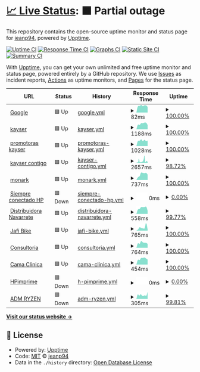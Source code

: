 # [📈 Live Status](https://jeanp94.github.io/server): <!--live status--> **🟧 Partial outage**

This repository contains the open-source uptime monitor and status page for [jeanp94](https://jeanp94.github.io/server), powered by [Upptime](https://github.com/upptime/upptime).

[![Uptime CI](https://github.com/jeanp94/server/workflows/Uptime%20CI/badge.svg)](https://github.com/jeanp94/server/actions?query=workflow%3A%22Uptime+CI%22)
[![Response Time CI](https://github.com/jeanp94/server/workflows/Response%20Time%20CI/badge.svg)](https://github.com/jeanp94/server/actions?query=workflow%3A%22Response+Time+CI%22)
[![Graphs CI](https://github.com/jeanp94/server/workflows/Graphs%20CI/badge.svg)](https://github.com/jeanp94/server/actions?query=workflow%3A%22Graphs+CI%22)
[![Static Site CI](https://github.com/jeanp94/server/workflows/Static%20Site%20CI/badge.svg)](https://github.com/jeanp94/server/actions?query=workflow%3A%22Static+Site+CI%22)
[![Summary CI](https://github.com/jeanp94/server/workflows/Summary%20CI/badge.svg)](https://github.com/jeanp94/server/actions?query=workflow%3A%22Summary+CI%22)

With [Upptime](https://upptime.js.org), you can get your own unlimited and free uptime monitor and status page, powered entirely by a GitHub repository. We use [Issues](https://github.com/jeanp94/server/issues) as incident reports, [Actions](https://github.com/jeanp94/server/actions) as uptime monitors, and [Pages](https://jeanp94.github.io/server) for the status page.

<!--start: status pages-->
<!-- This summary is generated by Upptime (https://github.com/upptime/upptime) -->
<!-- Do not edit this manually, your changes will be overwritten -->
<!-- prettier-ignore -->
| URL | Status | History | Response Time | Uptime |
| --- | ------ | ------- | ------------- | ------ |
| <img alt="" src="https://icons.duckduckgo.com/ip3/www.google.com.ico" height="13"> [Google](https://www.google.com) | 🟩 Up | [google.yml](https://github.com/jeanp94/server/commits/HEAD/history/google.yml) | <details><summary><img alt="Response time graph" src="./graphs/google/response-time-week.png" height="20"> 82ms</summary><br><a href="https://jeanp94.github.io/server/history/google"><img alt="Response time 90" src="https://img.shields.io/endpoint?url=https%3A%2F%2Fraw.githubusercontent.com%2Fjeanp94%2Fserver%2FHEAD%2Fapi%2Fgoogle%2Fresponse-time.json"></a><br><a href="https://jeanp94.github.io/server/history/google"><img alt="24-hour response time 95" src="https://img.shields.io/endpoint?url=https%3A%2F%2Fraw.githubusercontent.com%2Fjeanp94%2Fserver%2FHEAD%2Fapi%2Fgoogle%2Fresponse-time-day.json"></a><br><a href="https://jeanp94.github.io/server/history/google"><img alt="7-day response time 82" src="https://img.shields.io/endpoint?url=https%3A%2F%2Fraw.githubusercontent.com%2Fjeanp94%2Fserver%2FHEAD%2Fapi%2Fgoogle%2Fresponse-time-week.json"></a><br><a href="https://jeanp94.github.io/server/history/google"><img alt="30-day response time 116" src="https://img.shields.io/endpoint?url=https%3A%2F%2Fraw.githubusercontent.com%2Fjeanp94%2Fserver%2FHEAD%2Fapi%2Fgoogle%2Fresponse-time-month.json"></a><br><a href="https://jeanp94.github.io/server/history/google"><img alt="1-year response time 90" src="https://img.shields.io/endpoint?url=https%3A%2F%2Fraw.githubusercontent.com%2Fjeanp94%2Fserver%2FHEAD%2Fapi%2Fgoogle%2Fresponse-time-year.json"></a></details> | <details><summary><a href="https://jeanp94.github.io/server/history/google">100.00%</a></summary><a href="https://jeanp94.github.io/server/history/google"><img alt="All-time uptime 100.00%" src="https://img.shields.io/endpoint?url=https%3A%2F%2Fraw.githubusercontent.com%2Fjeanp94%2Fserver%2FHEAD%2Fapi%2Fgoogle%2Fuptime.json"></a><br><a href="https://jeanp94.github.io/server/history/google"><img alt="24-hour uptime 100.00%" src="https://img.shields.io/endpoint?url=https%3A%2F%2Fraw.githubusercontent.com%2Fjeanp94%2Fserver%2FHEAD%2Fapi%2Fgoogle%2Fuptime-day.json"></a><br><a href="https://jeanp94.github.io/server/history/google"><img alt="7-day uptime 100.00%" src="https://img.shields.io/endpoint?url=https%3A%2F%2Fraw.githubusercontent.com%2Fjeanp94%2Fserver%2FHEAD%2Fapi%2Fgoogle%2Fuptime-week.json"></a><br><a href="https://jeanp94.github.io/server/history/google"><img alt="30-day uptime 100.00%" src="https://img.shields.io/endpoint?url=https%3A%2F%2Fraw.githubusercontent.com%2Fjeanp94%2Fserver%2FHEAD%2Fapi%2Fgoogle%2Fuptime-month.json"></a><br><a href="https://jeanp94.github.io/server/history/google"><img alt="1-year uptime 100.00%" src="https://img.shields.io/endpoint?url=https%3A%2F%2Fraw.githubusercontent.com%2Fjeanp94%2Fserver%2FHEAD%2Fapi%2Fgoogle%2Fuptime-year.json"></a></details>
| <img alt="" src="https://icons.duckduckgo.com/ip3/www.kayser.pe.ico" height="13"> [kayser](https://www.kayser.pe) | 🟩 Up | [kayser.yml](https://github.com/jeanp94/server/commits/HEAD/history/kayser.yml) | <details><summary><img alt="Response time graph" src="./graphs/kayser/response-time-week.png" height="20"> 1188ms</summary><br><a href="https://jeanp94.github.io/server/history/kayser"><img alt="Response time 3814" src="https://img.shields.io/endpoint?url=https%3A%2F%2Fraw.githubusercontent.com%2Fjeanp94%2Fserver%2FHEAD%2Fapi%2Fkayser%2Fresponse-time.json"></a><br><a href="https://jeanp94.github.io/server/history/kayser"><img alt="24-hour response time 1132" src="https://img.shields.io/endpoint?url=https%3A%2F%2Fraw.githubusercontent.com%2Fjeanp94%2Fserver%2FHEAD%2Fapi%2Fkayser%2Fresponse-time-day.json"></a><br><a href="https://jeanp94.github.io/server/history/kayser"><img alt="7-day response time 1188" src="https://img.shields.io/endpoint?url=https%3A%2F%2Fraw.githubusercontent.com%2Fjeanp94%2Fserver%2FHEAD%2Fapi%2Fkayser%2Fresponse-time-week.json"></a><br><a href="https://jeanp94.github.io/server/history/kayser"><img alt="30-day response time 3322" src="https://img.shields.io/endpoint?url=https%3A%2F%2Fraw.githubusercontent.com%2Fjeanp94%2Fserver%2FHEAD%2Fapi%2Fkayser%2Fresponse-time-month.json"></a><br><a href="https://jeanp94.github.io/server/history/kayser"><img alt="1-year response time 3814" src="https://img.shields.io/endpoint?url=https%3A%2F%2Fraw.githubusercontent.com%2Fjeanp94%2Fserver%2FHEAD%2Fapi%2Fkayser%2Fresponse-time-year.json"></a></details> | <details><summary><a href="https://jeanp94.github.io/server/history/kayser">100.00%</a></summary><a href="https://jeanp94.github.io/server/history/kayser"><img alt="All-time uptime 99.91%" src="https://img.shields.io/endpoint?url=https%3A%2F%2Fraw.githubusercontent.com%2Fjeanp94%2Fserver%2FHEAD%2Fapi%2Fkayser%2Fuptime.json"></a><br><a href="https://jeanp94.github.io/server/history/kayser"><img alt="24-hour uptime 100.00%" src="https://img.shields.io/endpoint?url=https%3A%2F%2Fraw.githubusercontent.com%2Fjeanp94%2Fserver%2FHEAD%2Fapi%2Fkayser%2Fuptime-day.json"></a><br><a href="https://jeanp94.github.io/server/history/kayser"><img alt="7-day uptime 100.00%" src="https://img.shields.io/endpoint?url=https%3A%2F%2Fraw.githubusercontent.com%2Fjeanp94%2Fserver%2FHEAD%2Fapi%2Fkayser%2Fuptime-week.json"></a><br><a href="https://jeanp94.github.io/server/history/kayser"><img alt="30-day uptime 100.00%" src="https://img.shields.io/endpoint?url=https%3A%2F%2Fraw.githubusercontent.com%2Fjeanp94%2Fserver%2FHEAD%2Fapi%2Fkayser%2Fuptime-month.json"></a><br><a href="https://jeanp94.github.io/server/history/kayser"><img alt="1-year uptime 99.91%" src="https://img.shields.io/endpoint?url=https%3A%2F%2Fraw.githubusercontent.com%2Fjeanp94%2Fserver%2FHEAD%2Fapi%2Fkayser%2Fuptime-year.json"></a></details>
| <img alt="" src="https://icons.duckduckgo.com/ip3/www.promotoraskayser.pe.ico" height="13"> [promotoras kayser](https://www.promotoraskayser.pe) | 🟩 Up | [promotoras-kayser.yml](https://github.com/jeanp94/server/commits/HEAD/history/promotoras-kayser.yml) | <details><summary><img alt="Response time graph" src="./graphs/promotoras-kayser/response-time-week.png" height="20"> 1028ms</summary><br><a href="https://jeanp94.github.io/server/history/promotoras-kayser"><img alt="Response time 1010" src="https://img.shields.io/endpoint?url=https%3A%2F%2Fraw.githubusercontent.com%2Fjeanp94%2Fserver%2FHEAD%2Fapi%2Fpromotoras-kayser%2Fresponse-time.json"></a><br><a href="https://jeanp94.github.io/server/history/promotoras-kayser"><img alt="24-hour response time 1000" src="https://img.shields.io/endpoint?url=https%3A%2F%2Fraw.githubusercontent.com%2Fjeanp94%2Fserver%2FHEAD%2Fapi%2Fpromotoras-kayser%2Fresponse-time-day.json"></a><br><a href="https://jeanp94.github.io/server/history/promotoras-kayser"><img alt="7-day response time 1028" src="https://img.shields.io/endpoint?url=https%3A%2F%2Fraw.githubusercontent.com%2Fjeanp94%2Fserver%2FHEAD%2Fapi%2Fpromotoras-kayser%2Fresponse-time-week.json"></a><br><a href="https://jeanp94.github.io/server/history/promotoras-kayser"><img alt="30-day response time 987" src="https://img.shields.io/endpoint?url=https%3A%2F%2Fraw.githubusercontent.com%2Fjeanp94%2Fserver%2FHEAD%2Fapi%2Fpromotoras-kayser%2Fresponse-time-month.json"></a><br><a href="https://jeanp94.github.io/server/history/promotoras-kayser"><img alt="1-year response time 1010" src="https://img.shields.io/endpoint?url=https%3A%2F%2Fraw.githubusercontent.com%2Fjeanp94%2Fserver%2FHEAD%2Fapi%2Fpromotoras-kayser%2Fresponse-time-year.json"></a></details> | <details><summary><a href="https://jeanp94.github.io/server/history/promotoras-kayser">100.00%</a></summary><a href="https://jeanp94.github.io/server/history/promotoras-kayser"><img alt="All-time uptime 96.05%" src="https://img.shields.io/endpoint?url=https%3A%2F%2Fraw.githubusercontent.com%2Fjeanp94%2Fserver%2FHEAD%2Fapi%2Fpromotoras-kayser%2Fuptime.json"></a><br><a href="https://jeanp94.github.io/server/history/promotoras-kayser"><img alt="24-hour uptime 100.00%" src="https://img.shields.io/endpoint?url=https%3A%2F%2Fraw.githubusercontent.com%2Fjeanp94%2Fserver%2FHEAD%2Fapi%2Fpromotoras-kayser%2Fuptime-day.json"></a><br><a href="https://jeanp94.github.io/server/history/promotoras-kayser"><img alt="7-day uptime 100.00%" src="https://img.shields.io/endpoint?url=https%3A%2F%2Fraw.githubusercontent.com%2Fjeanp94%2Fserver%2FHEAD%2Fapi%2Fpromotoras-kayser%2Fuptime-week.json"></a><br><a href="https://jeanp94.github.io/server/history/promotoras-kayser"><img alt="30-day uptime 100.00%" src="https://img.shields.io/endpoint?url=https%3A%2F%2Fraw.githubusercontent.com%2Fjeanp94%2Fserver%2FHEAD%2Fapi%2Fpromotoras-kayser%2Fuptime-month.json"></a><br><a href="https://jeanp94.github.io/server/history/promotoras-kayser"><img alt="1-year uptime 96.05%" src="https://img.shields.io/endpoint?url=https%3A%2F%2Fraw.githubusercontent.com%2Fjeanp94%2Fserver%2FHEAD%2Fapi%2Fpromotoras-kayser%2Fuptime-year.json"></a></details>
| <img alt="" src="https://icons.duckduckgo.com/ip3/kaysercontigo.pe.ico" height="13"> [kayser contigo](https://kaysercontigo.pe) | 🟩 Up | [kayser-contigo.yml](https://github.com/jeanp94/server/commits/HEAD/history/kayser-contigo.yml) | <details><summary><img alt="Response time graph" src="./graphs/kayser-contigo/response-time-week.png" height="20"> 2657ms</summary><br><a href="https://jeanp94.github.io/server/history/kayser-contigo"><img alt="Response time 3198" src="https://img.shields.io/endpoint?url=https%3A%2F%2Fraw.githubusercontent.com%2Fjeanp94%2Fserver%2FHEAD%2Fapi%2Fkayser-contigo%2Fresponse-time.json"></a><br><a href="https://jeanp94.github.io/server/history/kayser-contigo"><img alt="24-hour response time 838" src="https://img.shields.io/endpoint?url=https%3A%2F%2Fraw.githubusercontent.com%2Fjeanp94%2Fserver%2FHEAD%2Fapi%2Fkayser-contigo%2Fresponse-time-day.json"></a><br><a href="https://jeanp94.github.io/server/history/kayser-contigo"><img alt="7-day response time 2657" src="https://img.shields.io/endpoint?url=https%3A%2F%2Fraw.githubusercontent.com%2Fjeanp94%2Fserver%2FHEAD%2Fapi%2Fkayser-contigo%2Fresponse-time-week.json"></a><br><a href="https://jeanp94.github.io/server/history/kayser-contigo"><img alt="30-day response time 2898" src="https://img.shields.io/endpoint?url=https%3A%2F%2Fraw.githubusercontent.com%2Fjeanp94%2Fserver%2FHEAD%2Fapi%2Fkayser-contigo%2Fresponse-time-month.json"></a><br><a href="https://jeanp94.github.io/server/history/kayser-contigo"><img alt="1-year response time 3198" src="https://img.shields.io/endpoint?url=https%3A%2F%2Fraw.githubusercontent.com%2Fjeanp94%2Fserver%2FHEAD%2Fapi%2Fkayser-contigo%2Fresponse-time-year.json"></a></details> | <details><summary><a href="https://jeanp94.github.io/server/history/kayser-contigo">98.72%</a></summary><a href="https://jeanp94.github.io/server/history/kayser-contigo"><img alt="All-time uptime 99.57%" src="https://img.shields.io/endpoint?url=https%3A%2F%2Fraw.githubusercontent.com%2Fjeanp94%2Fserver%2FHEAD%2Fapi%2Fkayser-contigo%2Fuptime.json"></a><br><a href="https://jeanp94.github.io/server/history/kayser-contigo"><img alt="24-hour uptime 100.00%" src="https://img.shields.io/endpoint?url=https%3A%2F%2Fraw.githubusercontent.com%2Fjeanp94%2Fserver%2FHEAD%2Fapi%2Fkayser-contigo%2Fuptime-day.json"></a><br><a href="https://jeanp94.github.io/server/history/kayser-contigo"><img alt="7-day uptime 98.72%" src="https://img.shields.io/endpoint?url=https%3A%2F%2Fraw.githubusercontent.com%2Fjeanp94%2Fserver%2FHEAD%2Fapi%2Fkayser-contigo%2Fuptime-week.json"></a><br><a href="https://jeanp94.github.io/server/history/kayser-contigo"><img alt="30-day uptime 99.71%" src="https://img.shields.io/endpoint?url=https%3A%2F%2Fraw.githubusercontent.com%2Fjeanp94%2Fserver%2FHEAD%2Fapi%2Fkayser-contigo%2Fuptime-month.json"></a><br><a href="https://jeanp94.github.io/server/history/kayser-contigo"><img alt="1-year uptime 99.57%" src="https://img.shields.io/endpoint?url=https%3A%2F%2Fraw.githubusercontent.com%2Fjeanp94%2Fserver%2FHEAD%2Fapi%2Fkayser-contigo%2Fuptime-year.json"></a></details>
| <img alt="" src="https://icons.duckduckgo.com/ip3/www.monark.com.pe.ico" height="13"> [monark](https://www.monark.com.pe) | 🟩 Up | [monark.yml](https://github.com/jeanp94/server/commits/HEAD/history/monark.yml) | <details><summary><img alt="Response time graph" src="./graphs/monark/response-time-week.png" height="20"> 737ms</summary><br><a href="https://jeanp94.github.io/server/history/monark"><img alt="Response time 599" src="https://img.shields.io/endpoint?url=https%3A%2F%2Fraw.githubusercontent.com%2Fjeanp94%2Fserver%2FHEAD%2Fapi%2Fmonark%2Fresponse-time.json"></a><br><a href="https://jeanp94.github.io/server/history/monark"><img alt="24-hour response time 658" src="https://img.shields.io/endpoint?url=https%3A%2F%2Fraw.githubusercontent.com%2Fjeanp94%2Fserver%2FHEAD%2Fapi%2Fmonark%2Fresponse-time-day.json"></a><br><a href="https://jeanp94.github.io/server/history/monark"><img alt="7-day response time 737" src="https://img.shields.io/endpoint?url=https%3A%2F%2Fraw.githubusercontent.com%2Fjeanp94%2Fserver%2FHEAD%2Fapi%2Fmonark%2Fresponse-time-week.json"></a><br><a href="https://jeanp94.github.io/server/history/monark"><img alt="30-day response time 858" src="https://img.shields.io/endpoint?url=https%3A%2F%2Fraw.githubusercontent.com%2Fjeanp94%2Fserver%2FHEAD%2Fapi%2Fmonark%2Fresponse-time-month.json"></a><br><a href="https://jeanp94.github.io/server/history/monark"><img alt="1-year response time 599" src="https://img.shields.io/endpoint?url=https%3A%2F%2Fraw.githubusercontent.com%2Fjeanp94%2Fserver%2FHEAD%2Fapi%2Fmonark%2Fresponse-time-year.json"></a></details> | <details><summary><a href="https://jeanp94.github.io/server/history/monark">100.00%</a></summary><a href="https://jeanp94.github.io/server/history/monark"><img alt="All-time uptime 100.00%" src="https://img.shields.io/endpoint?url=https%3A%2F%2Fraw.githubusercontent.com%2Fjeanp94%2Fserver%2FHEAD%2Fapi%2Fmonark%2Fuptime.json"></a><br><a href="https://jeanp94.github.io/server/history/monark"><img alt="24-hour uptime 100.00%" src="https://img.shields.io/endpoint?url=https%3A%2F%2Fraw.githubusercontent.com%2Fjeanp94%2Fserver%2FHEAD%2Fapi%2Fmonark%2Fuptime-day.json"></a><br><a href="https://jeanp94.github.io/server/history/monark"><img alt="7-day uptime 100.00%" src="https://img.shields.io/endpoint?url=https%3A%2F%2Fraw.githubusercontent.com%2Fjeanp94%2Fserver%2FHEAD%2Fapi%2Fmonark%2Fuptime-week.json"></a><br><a href="https://jeanp94.github.io/server/history/monark"><img alt="30-day uptime 100.00%" src="https://img.shields.io/endpoint?url=https%3A%2F%2Fraw.githubusercontent.com%2Fjeanp94%2Fserver%2FHEAD%2Fapi%2Fmonark%2Fuptime-month.json"></a><br><a href="https://jeanp94.github.io/server/history/monark"><img alt="1-year uptime 100.00%" src="https://img.shields.io/endpoint?url=https%3A%2F%2Fraw.githubusercontent.com%2Fjeanp94%2Fserver%2FHEAD%2Fapi%2Fmonark%2Fuptime-year.json"></a></details>
| <img alt="" src="https://icons.duckduckgo.com/ip3/www.siempreconectado.pe.ico" height="13"> [Siempre conectado HP](https://www.siempreconectado.pe) | 🟥 Down | [siempre-conectado-hp.yml](https://github.com/jeanp94/server/commits/HEAD/history/siempre-conectado-hp.yml) | <details><summary><img alt="Response time graph" src="./graphs/siempre-conectado-hp/response-time-week.png" height="20"> 0ms</summary><br><a href="https://jeanp94.github.io/server/history/siempre-conectado-hp"><img alt="Response time 1932" src="https://img.shields.io/endpoint?url=https%3A%2F%2Fraw.githubusercontent.com%2Fjeanp94%2Fserver%2FHEAD%2Fapi%2Fsiempre-conectado-hp%2Fresponse-time.json"></a><br><a href="https://jeanp94.github.io/server/history/siempre-conectado-hp"><img alt="24-hour response time 0" src="https://img.shields.io/endpoint?url=https%3A%2F%2Fraw.githubusercontent.com%2Fjeanp94%2Fserver%2FHEAD%2Fapi%2Fsiempre-conectado-hp%2Fresponse-time-day.json"></a><br><a href="https://jeanp94.github.io/server/history/siempre-conectado-hp"><img alt="7-day response time 0" src="https://img.shields.io/endpoint?url=https%3A%2F%2Fraw.githubusercontent.com%2Fjeanp94%2Fserver%2FHEAD%2Fapi%2Fsiempre-conectado-hp%2Fresponse-time-week.json"></a><br><a href="https://jeanp94.github.io/server/history/siempre-conectado-hp"><img alt="30-day response time 0" src="https://img.shields.io/endpoint?url=https%3A%2F%2Fraw.githubusercontent.com%2Fjeanp94%2Fserver%2FHEAD%2Fapi%2Fsiempre-conectado-hp%2Fresponse-time-month.json"></a><br><a href="https://jeanp94.github.io/server/history/siempre-conectado-hp"><img alt="1-year response time 1932" src="https://img.shields.io/endpoint?url=https%3A%2F%2Fraw.githubusercontent.com%2Fjeanp94%2Fserver%2FHEAD%2Fapi%2Fsiempre-conectado-hp%2Fresponse-time-year.json"></a></details> | <details><summary><a href="https://jeanp94.github.io/server/history/siempre-conectado-hp">0.00%</a></summary><a href="https://jeanp94.github.io/server/history/siempre-conectado-hp"><img alt="All-time uptime 35.18%" src="https://img.shields.io/endpoint?url=https%3A%2F%2Fraw.githubusercontent.com%2Fjeanp94%2Fserver%2FHEAD%2Fapi%2Fsiempre-conectado-hp%2Fuptime.json"></a><br><a href="https://jeanp94.github.io/server/history/siempre-conectado-hp"><img alt="24-hour uptime 0.00%" src="https://img.shields.io/endpoint?url=https%3A%2F%2Fraw.githubusercontent.com%2Fjeanp94%2Fserver%2FHEAD%2Fapi%2Fsiempre-conectado-hp%2Fuptime-day.json"></a><br><a href="https://jeanp94.github.io/server/history/siempre-conectado-hp"><img alt="7-day uptime 0.00%" src="https://img.shields.io/endpoint?url=https%3A%2F%2Fraw.githubusercontent.com%2Fjeanp94%2Fserver%2FHEAD%2Fapi%2Fsiempre-conectado-hp%2Fuptime-week.json"></a><br><a href="https://jeanp94.github.io/server/history/siempre-conectado-hp"><img alt="30-day uptime 0.00%" src="https://img.shields.io/endpoint?url=https%3A%2F%2Fraw.githubusercontent.com%2Fjeanp94%2Fserver%2FHEAD%2Fapi%2Fsiempre-conectado-hp%2Fuptime-month.json"></a><br><a href="https://jeanp94.github.io/server/history/siempre-conectado-hp"><img alt="1-year uptime 35.18%" src="https://img.shields.io/endpoint?url=https%3A%2F%2Fraw.githubusercontent.com%2Fjeanp94%2Fserver%2FHEAD%2Fapi%2Fsiempre-conectado-hp%2Fuptime-year.json"></a></details>
| <img alt="" src="https://icons.duckduckgo.com/ip3/www.distribuidoranavarrete.com.pe.ico" height="13"> [Distribuidora Navarrete](https://www.distribuidoranavarrete.com.pe) | 🟩 Up | [distribuidora-navarrete.yml](https://github.com/jeanp94/server/commits/HEAD/history/distribuidora-navarrete.yml) | <details><summary><img alt="Response time graph" src="./graphs/distribuidora-navarrete/response-time-week.png" height="20"> 558ms</summary><br><a href="https://jeanp94.github.io/server/history/distribuidora-navarrete"><img alt="Response time 3034" src="https://img.shields.io/endpoint?url=https%3A%2F%2Fraw.githubusercontent.com%2Fjeanp94%2Fserver%2FHEAD%2Fapi%2Fdistribuidora-navarrete%2Fresponse-time.json"></a><br><a href="https://jeanp94.github.io/server/history/distribuidora-navarrete"><img alt="24-hour response time 420" src="https://img.shields.io/endpoint?url=https%3A%2F%2Fraw.githubusercontent.com%2Fjeanp94%2Fserver%2FHEAD%2Fapi%2Fdistribuidora-navarrete%2Fresponse-time-day.json"></a><br><a href="https://jeanp94.github.io/server/history/distribuidora-navarrete"><img alt="7-day response time 558" src="https://img.shields.io/endpoint?url=https%3A%2F%2Fraw.githubusercontent.com%2Fjeanp94%2Fserver%2FHEAD%2Fapi%2Fdistribuidora-navarrete%2Fresponse-time-week.json"></a><br><a href="https://jeanp94.github.io/server/history/distribuidora-navarrete"><img alt="30-day response time 533" src="https://img.shields.io/endpoint?url=https%3A%2F%2Fraw.githubusercontent.com%2Fjeanp94%2Fserver%2FHEAD%2Fapi%2Fdistribuidora-navarrete%2Fresponse-time-month.json"></a><br><a href="https://jeanp94.github.io/server/history/distribuidora-navarrete"><img alt="1-year response time 3034" src="https://img.shields.io/endpoint?url=https%3A%2F%2Fraw.githubusercontent.com%2Fjeanp94%2Fserver%2FHEAD%2Fapi%2Fdistribuidora-navarrete%2Fresponse-time-year.json"></a></details> | <details><summary><a href="https://jeanp94.github.io/server/history/distribuidora-navarrete">99.77%</a></summary><a href="https://jeanp94.github.io/server/history/distribuidora-navarrete"><img alt="All-time uptime 98.17%" src="https://img.shields.io/endpoint?url=https%3A%2F%2Fraw.githubusercontent.com%2Fjeanp94%2Fserver%2FHEAD%2Fapi%2Fdistribuidora-navarrete%2Fuptime.json"></a><br><a href="https://jeanp94.github.io/server/history/distribuidora-navarrete"><img alt="24-hour uptime 98.41%" src="https://img.shields.io/endpoint?url=https%3A%2F%2Fraw.githubusercontent.com%2Fjeanp94%2Fserver%2FHEAD%2Fapi%2Fdistribuidora-navarrete%2Fuptime-day.json"></a><br><a href="https://jeanp94.github.io/server/history/distribuidora-navarrete"><img alt="7-day uptime 99.77%" src="https://img.shields.io/endpoint?url=https%3A%2F%2Fraw.githubusercontent.com%2Fjeanp94%2Fserver%2FHEAD%2Fapi%2Fdistribuidora-navarrete%2Fuptime-week.json"></a><br><a href="https://jeanp94.github.io/server/history/distribuidora-navarrete"><img alt="30-day uptime 99.95%" src="https://img.shields.io/endpoint?url=https%3A%2F%2Fraw.githubusercontent.com%2Fjeanp94%2Fserver%2FHEAD%2Fapi%2Fdistribuidora-navarrete%2Fuptime-month.json"></a><br><a href="https://jeanp94.github.io/server/history/distribuidora-navarrete"><img alt="1-year uptime 98.17%" src="https://img.shields.io/endpoint?url=https%3A%2F%2Fraw.githubusercontent.com%2Fjeanp94%2Fserver%2FHEAD%2Fapi%2Fdistribuidora-navarrete%2Fuptime-year.json"></a></details>
| <img alt="" src="https://icons.duckduckgo.com/ip3/www.jafibike.com.pe.ico" height="13"> [Jafi Bike](https://www.jafibike.com.pe) | 🟩 Up | [jafi-bike.yml](https://github.com/jeanp94/server/commits/HEAD/history/jafi-bike.yml) | <details><summary><img alt="Response time graph" src="./graphs/jafi-bike/response-time-week.png" height="20"> 765ms</summary><br><a href="https://jeanp94.github.io/server/history/jafi-bike"><img alt="Response time 479" src="https://img.shields.io/endpoint?url=https%3A%2F%2Fraw.githubusercontent.com%2Fjeanp94%2Fserver%2FHEAD%2Fapi%2Fjafi-bike%2Fresponse-time.json"></a><br><a href="https://jeanp94.github.io/server/history/jafi-bike"><img alt="24-hour response time 884" src="https://img.shields.io/endpoint?url=https%3A%2F%2Fraw.githubusercontent.com%2Fjeanp94%2Fserver%2FHEAD%2Fapi%2Fjafi-bike%2Fresponse-time-day.json"></a><br><a href="https://jeanp94.github.io/server/history/jafi-bike"><img alt="7-day response time 765" src="https://img.shields.io/endpoint?url=https%3A%2F%2Fraw.githubusercontent.com%2Fjeanp94%2Fserver%2FHEAD%2Fapi%2Fjafi-bike%2Fresponse-time-week.json"></a><br><a href="https://jeanp94.github.io/server/history/jafi-bike"><img alt="30-day response time 678" src="https://img.shields.io/endpoint?url=https%3A%2F%2Fraw.githubusercontent.com%2Fjeanp94%2Fserver%2FHEAD%2Fapi%2Fjafi-bike%2Fresponse-time-month.json"></a><br><a href="https://jeanp94.github.io/server/history/jafi-bike"><img alt="1-year response time 479" src="https://img.shields.io/endpoint?url=https%3A%2F%2Fraw.githubusercontent.com%2Fjeanp94%2Fserver%2FHEAD%2Fapi%2Fjafi-bike%2Fresponse-time-year.json"></a></details> | <details><summary><a href="https://jeanp94.github.io/server/history/jafi-bike">100.00%</a></summary><a href="https://jeanp94.github.io/server/history/jafi-bike"><img alt="All-time uptime 99.93%" src="https://img.shields.io/endpoint?url=https%3A%2F%2Fraw.githubusercontent.com%2Fjeanp94%2Fserver%2FHEAD%2Fapi%2Fjafi-bike%2Fuptime.json"></a><br><a href="https://jeanp94.github.io/server/history/jafi-bike"><img alt="24-hour uptime 100.00%" src="https://img.shields.io/endpoint?url=https%3A%2F%2Fraw.githubusercontent.com%2Fjeanp94%2Fserver%2FHEAD%2Fapi%2Fjafi-bike%2Fuptime-day.json"></a><br><a href="https://jeanp94.github.io/server/history/jafi-bike"><img alt="7-day uptime 100.00%" src="https://img.shields.io/endpoint?url=https%3A%2F%2Fraw.githubusercontent.com%2Fjeanp94%2Fserver%2FHEAD%2Fapi%2Fjafi-bike%2Fuptime-week.json"></a><br><a href="https://jeanp94.github.io/server/history/jafi-bike"><img alt="30-day uptime 100.00%" src="https://img.shields.io/endpoint?url=https%3A%2F%2Fraw.githubusercontent.com%2Fjeanp94%2Fserver%2FHEAD%2Fapi%2Fjafi-bike%2Fuptime-month.json"></a><br><a href="https://jeanp94.github.io/server/history/jafi-bike"><img alt="1-year uptime 99.93%" src="https://img.shields.io/endpoint?url=https%3A%2F%2Fraw.githubusercontent.com%2Fjeanp94%2Fserver%2FHEAD%2Fapi%2Fjafi-bike%2Fuptime-year.json"></a></details>
| <img alt="" src="https://icons.duckduckgo.com/ip3/www.dyj-consultores.com.pe.ico" height="13"> [Consultoria](https://www.dyj-consultores.com.pe) | 🟩 Up | [consultoria.yml](https://github.com/jeanp94/server/commits/HEAD/history/consultoria.yml) | <details><summary><img alt="Response time graph" src="./graphs/consultoria/response-time-week.png" height="20"> 764ms</summary><br><a href="https://jeanp94.github.io/server/history/consultoria"><img alt="Response time 652" src="https://img.shields.io/endpoint?url=https%3A%2F%2Fraw.githubusercontent.com%2Fjeanp94%2Fserver%2FHEAD%2Fapi%2Fconsultoria%2Fresponse-time.json"></a><br><a href="https://jeanp94.github.io/server/history/consultoria"><img alt="24-hour response time 628" src="https://img.shields.io/endpoint?url=https%3A%2F%2Fraw.githubusercontent.com%2Fjeanp94%2Fserver%2FHEAD%2Fapi%2Fconsultoria%2Fresponse-time-day.json"></a><br><a href="https://jeanp94.github.io/server/history/consultoria"><img alt="7-day response time 764" src="https://img.shields.io/endpoint?url=https%3A%2F%2Fraw.githubusercontent.com%2Fjeanp94%2Fserver%2FHEAD%2Fapi%2Fconsultoria%2Fresponse-time-week.json"></a><br><a href="https://jeanp94.github.io/server/history/consultoria"><img alt="30-day response time 703" src="https://img.shields.io/endpoint?url=https%3A%2F%2Fraw.githubusercontent.com%2Fjeanp94%2Fserver%2FHEAD%2Fapi%2Fconsultoria%2Fresponse-time-month.json"></a><br><a href="https://jeanp94.github.io/server/history/consultoria"><img alt="1-year response time 652" src="https://img.shields.io/endpoint?url=https%3A%2F%2Fraw.githubusercontent.com%2Fjeanp94%2Fserver%2FHEAD%2Fapi%2Fconsultoria%2Fresponse-time-year.json"></a></details> | <details><summary><a href="https://jeanp94.github.io/server/history/consultoria">100.00%</a></summary><a href="https://jeanp94.github.io/server/history/consultoria"><img alt="All-time uptime 99.99%" src="https://img.shields.io/endpoint?url=https%3A%2F%2Fraw.githubusercontent.com%2Fjeanp94%2Fserver%2FHEAD%2Fapi%2Fconsultoria%2Fuptime.json"></a><br><a href="https://jeanp94.github.io/server/history/consultoria"><img alt="24-hour uptime 100.00%" src="https://img.shields.io/endpoint?url=https%3A%2F%2Fraw.githubusercontent.com%2Fjeanp94%2Fserver%2FHEAD%2Fapi%2Fconsultoria%2Fuptime-day.json"></a><br><a href="https://jeanp94.github.io/server/history/consultoria"><img alt="7-day uptime 100.00%" src="https://img.shields.io/endpoint?url=https%3A%2F%2Fraw.githubusercontent.com%2Fjeanp94%2Fserver%2FHEAD%2Fapi%2Fconsultoria%2Fuptime-week.json"></a><br><a href="https://jeanp94.github.io/server/history/consultoria"><img alt="30-day uptime 100.00%" src="https://img.shields.io/endpoint?url=https%3A%2F%2Fraw.githubusercontent.com%2Fjeanp94%2Fserver%2FHEAD%2Fapi%2Fconsultoria%2Fuptime-month.json"></a><br><a href="https://jeanp94.github.io/server/history/consultoria"><img alt="1-year uptime 99.99%" src="https://img.shields.io/endpoint?url=https%3A%2F%2Fraw.githubusercontent.com%2Fjeanp94%2Fserver%2FHEAD%2Fapi%2Fconsultoria%2Fuptime-year.json"></a></details>
| <img alt="" src="https://icons.duckduckgo.com/ip3/www.camaclinica.pe.ico" height="13"> [Cama Clinica](https://www.camaclinica.pe) | 🟩 Up | [cama-clinica.yml](https://github.com/jeanp94/server/commits/HEAD/history/cama-clinica.yml) | <details><summary><img alt="Response time graph" src="./graphs/cama-clinica/response-time-week.png" height="20"> 454ms</summary><br><a href="https://jeanp94.github.io/server/history/cama-clinica"><img alt="Response time 416" src="https://img.shields.io/endpoint?url=https%3A%2F%2Fraw.githubusercontent.com%2Fjeanp94%2Fserver%2FHEAD%2Fapi%2Fcama-clinica%2Fresponse-time.json"></a><br><a href="https://jeanp94.github.io/server/history/cama-clinica"><img alt="24-hour response time 340" src="https://img.shields.io/endpoint?url=https%3A%2F%2Fraw.githubusercontent.com%2Fjeanp94%2Fserver%2FHEAD%2Fapi%2Fcama-clinica%2Fresponse-time-day.json"></a><br><a href="https://jeanp94.github.io/server/history/cama-clinica"><img alt="7-day response time 454" src="https://img.shields.io/endpoint?url=https%3A%2F%2Fraw.githubusercontent.com%2Fjeanp94%2Fserver%2FHEAD%2Fapi%2Fcama-clinica%2Fresponse-time-week.json"></a><br><a href="https://jeanp94.github.io/server/history/cama-clinica"><img alt="30-day response time 412" src="https://img.shields.io/endpoint?url=https%3A%2F%2Fraw.githubusercontent.com%2Fjeanp94%2Fserver%2FHEAD%2Fapi%2Fcama-clinica%2Fresponse-time-month.json"></a><br><a href="https://jeanp94.github.io/server/history/cama-clinica"><img alt="1-year response time 416" src="https://img.shields.io/endpoint?url=https%3A%2F%2Fraw.githubusercontent.com%2Fjeanp94%2Fserver%2FHEAD%2Fapi%2Fcama-clinica%2Fresponse-time-year.json"></a></details> | <details><summary><a href="https://jeanp94.github.io/server/history/cama-clinica">100.00%</a></summary><a href="https://jeanp94.github.io/server/history/cama-clinica"><img alt="All-time uptime 99.05%" src="https://img.shields.io/endpoint?url=https%3A%2F%2Fraw.githubusercontent.com%2Fjeanp94%2Fserver%2FHEAD%2Fapi%2Fcama-clinica%2Fuptime.json"></a><br><a href="https://jeanp94.github.io/server/history/cama-clinica"><img alt="24-hour uptime 100.00%" src="https://img.shields.io/endpoint?url=https%3A%2F%2Fraw.githubusercontent.com%2Fjeanp94%2Fserver%2FHEAD%2Fapi%2Fcama-clinica%2Fuptime-day.json"></a><br><a href="https://jeanp94.github.io/server/history/cama-clinica"><img alt="7-day uptime 100.00%" src="https://img.shields.io/endpoint?url=https%3A%2F%2Fraw.githubusercontent.com%2Fjeanp94%2Fserver%2FHEAD%2Fapi%2Fcama-clinica%2Fuptime-week.json"></a><br><a href="https://jeanp94.github.io/server/history/cama-clinica"><img alt="30-day uptime 100.00%" src="https://img.shields.io/endpoint?url=https%3A%2F%2Fraw.githubusercontent.com%2Fjeanp94%2Fserver%2FHEAD%2Fapi%2Fcama-clinica%2Fuptime-month.json"></a><br><a href="https://jeanp94.github.io/server/history/cama-clinica"><img alt="1-year uptime 99.05%" src="https://img.shields.io/endpoint?url=https%3A%2F%2Fraw.githubusercontent.com%2Fjeanp94%2Fserver%2FHEAD%2Fapi%2Fcama-clinica%2Fuptime-year.json"></a></details>
| <img alt="" src="https://icons.duckduckgo.com/ip3/imprimeloqueamas.com.ico" height="13"> [HPimprime](https://imprimeloqueamas.com) | 🟥 Down | [h-pimprime.yml](https://github.com/jeanp94/server/commits/HEAD/history/h-pimprime.yml) | <details><summary><img alt="Response time graph" src="./graphs/h-pimprime/response-time-week.png" height="20"> 0ms</summary><br><a href="https://jeanp94.github.io/server/history/h-pimprime"><img alt="Response time 870" src="https://img.shields.io/endpoint?url=https%3A%2F%2Fraw.githubusercontent.com%2Fjeanp94%2Fserver%2FHEAD%2Fapi%2Fh-pimprime%2Fresponse-time.json"></a><br><a href="https://jeanp94.github.io/server/history/h-pimprime"><img alt="24-hour response time 0" src="https://img.shields.io/endpoint?url=https%3A%2F%2Fraw.githubusercontent.com%2Fjeanp94%2Fserver%2FHEAD%2Fapi%2Fh-pimprime%2Fresponse-time-day.json"></a><br><a href="https://jeanp94.github.io/server/history/h-pimprime"><img alt="7-day response time 0" src="https://img.shields.io/endpoint?url=https%3A%2F%2Fraw.githubusercontent.com%2Fjeanp94%2Fserver%2FHEAD%2Fapi%2Fh-pimprime%2Fresponse-time-week.json"></a><br><a href="https://jeanp94.github.io/server/history/h-pimprime"><img alt="30-day response time 0" src="https://img.shields.io/endpoint?url=https%3A%2F%2Fraw.githubusercontent.com%2Fjeanp94%2Fserver%2FHEAD%2Fapi%2Fh-pimprime%2Fresponse-time-month.json"></a><br><a href="https://jeanp94.github.io/server/history/h-pimprime"><img alt="1-year response time 870" src="https://img.shields.io/endpoint?url=https%3A%2F%2Fraw.githubusercontent.com%2Fjeanp94%2Fserver%2FHEAD%2Fapi%2Fh-pimprime%2Fresponse-time-year.json"></a></details> | <details><summary><a href="https://jeanp94.github.io/server/history/h-pimprime">0.00%</a></summary><a href="https://jeanp94.github.io/server/history/h-pimprime"><img alt="All-time uptime 24.99%" src="https://img.shields.io/endpoint?url=https%3A%2F%2Fraw.githubusercontent.com%2Fjeanp94%2Fserver%2FHEAD%2Fapi%2Fh-pimprime%2Fuptime.json"></a><br><a href="https://jeanp94.github.io/server/history/h-pimprime"><img alt="24-hour uptime 0.00%" src="https://img.shields.io/endpoint?url=https%3A%2F%2Fraw.githubusercontent.com%2Fjeanp94%2Fserver%2FHEAD%2Fapi%2Fh-pimprime%2Fuptime-day.json"></a><br><a href="https://jeanp94.github.io/server/history/h-pimprime"><img alt="7-day uptime 0.00%" src="https://img.shields.io/endpoint?url=https%3A%2F%2Fraw.githubusercontent.com%2Fjeanp94%2Fserver%2FHEAD%2Fapi%2Fh-pimprime%2Fuptime-week.json"></a><br><a href="https://jeanp94.github.io/server/history/h-pimprime"><img alt="30-day uptime 0.00%" src="https://img.shields.io/endpoint?url=https%3A%2F%2Fraw.githubusercontent.com%2Fjeanp94%2Fserver%2FHEAD%2Fapi%2Fh-pimprime%2Fuptime-month.json"></a><br><a href="https://jeanp94.github.io/server/history/h-pimprime"><img alt="1-year uptime 24.99%" src="https://img.shields.io/endpoint?url=https%3A%2F%2Fraw.githubusercontent.com%2Fjeanp94%2Fserver%2FHEAD%2Fapi%2Fh-pimprime%2Fuptime-year.json"></a></details>
| <img alt="" src="https://icons.duckduckgo.com/ip3/amd-ryzen.com.pe.ico" height="13"> [ADM RYZEN](https://amd-ryzen.com.pe) | 🟥 Down | [adm-ryzen.yml](https://github.com/jeanp94/server/commits/HEAD/history/adm-ryzen.yml) | <details><summary><img alt="Response time graph" src="./graphs/adm-ryzen/response-time-week.png" height="20"> 305ms</summary><br><a href="https://jeanp94.github.io/server/history/adm-ryzen"><img alt="Response time 353" src="https://img.shields.io/endpoint?url=https%3A%2F%2Fraw.githubusercontent.com%2Fjeanp94%2Fserver%2FHEAD%2Fapi%2Fadm-ryzen%2Fresponse-time.json"></a><br><a href="https://jeanp94.github.io/server/history/adm-ryzen"><img alt="24-hour response time 0" src="https://img.shields.io/endpoint?url=https%3A%2F%2Fraw.githubusercontent.com%2Fjeanp94%2Fserver%2FHEAD%2Fapi%2Fadm-ryzen%2Fresponse-time-day.json"></a><br><a href="https://jeanp94.github.io/server/history/adm-ryzen"><img alt="7-day response time 305" src="https://img.shields.io/endpoint?url=https%3A%2F%2Fraw.githubusercontent.com%2Fjeanp94%2Fserver%2FHEAD%2Fapi%2Fadm-ryzen%2Fresponse-time-week.json"></a><br><a href="https://jeanp94.github.io/server/history/adm-ryzen"><img alt="30-day response time 390" src="https://img.shields.io/endpoint?url=https%3A%2F%2Fraw.githubusercontent.com%2Fjeanp94%2Fserver%2FHEAD%2Fapi%2Fadm-ryzen%2Fresponse-time-month.json"></a><br><a href="https://jeanp94.github.io/server/history/adm-ryzen"><img alt="1-year response time 353" src="https://img.shields.io/endpoint?url=https%3A%2F%2Fraw.githubusercontent.com%2Fjeanp94%2Fserver%2FHEAD%2Fapi%2Fadm-ryzen%2Fresponse-time-year.json"></a></details> | <details><summary><a href="https://jeanp94.github.io/server/history/adm-ryzen">99.81%</a></summary><a href="https://jeanp94.github.io/server/history/adm-ryzen"><img alt="All-time uptime 99.87%" src="https://img.shields.io/endpoint?url=https%3A%2F%2Fraw.githubusercontent.com%2Fjeanp94%2Fserver%2FHEAD%2Fapi%2Fadm-ryzen%2Fuptime.json"></a><br><a href="https://jeanp94.github.io/server/history/adm-ryzen"><img alt="24-hour uptime 99.97%" src="https://img.shields.io/endpoint?url=https%3A%2F%2Fraw.githubusercontent.com%2Fjeanp94%2Fserver%2FHEAD%2Fapi%2Fadm-ryzen%2Fuptime-day.json"></a><br><a href="https://jeanp94.github.io/server/history/adm-ryzen"><img alt="7-day uptime 99.81%" src="https://img.shields.io/endpoint?url=https%3A%2F%2Fraw.githubusercontent.com%2Fjeanp94%2Fserver%2FHEAD%2Fapi%2Fadm-ryzen%2Fuptime-week.json"></a><br><a href="https://jeanp94.github.io/server/history/adm-ryzen"><img alt="30-day uptime 99.91%" src="https://img.shields.io/endpoint?url=https%3A%2F%2Fraw.githubusercontent.com%2Fjeanp94%2Fserver%2FHEAD%2Fapi%2Fadm-ryzen%2Fuptime-month.json"></a><br><a href="https://jeanp94.github.io/server/history/adm-ryzen"><img alt="1-year uptime 99.87%" src="https://img.shields.io/endpoint?url=https%3A%2F%2Fraw.githubusercontent.com%2Fjeanp94%2Fserver%2FHEAD%2Fapi%2Fadm-ryzen%2Fuptime-year.json"></a></details>

<!--end: status pages-->

[**Visit our status website →**](https://jeanp94.github.io/server)

## 📄 License

- Powered by: [Upptime](https://github.com/upptime/upptime)
- Code: [MIT](./LICENSE) © [jeanp94](https://jeanp94.github.io/server)
- Data in the `./history` directory: [Open Database License](https://opendatacommons.org/licenses/odbl/1-0/)
